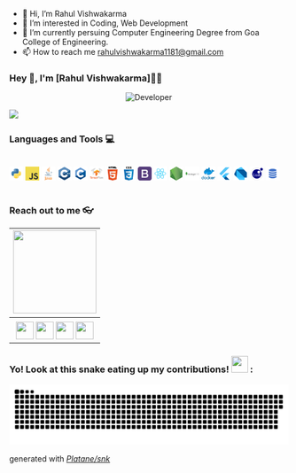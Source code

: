- 👋 Hi, I’m Rahul Vishwakarma
- 👀 I’m interested in Coding, Web Development
- 🌱 I’m currently persuing Computer Engineering Degree from Goa College of Engineering.
- 📫 How to reach me 
     rahulvishwakarma1181@gmail.com

<!---
rahulssv/rahulssv is a ✨ special ✨ repository because its `README.md` (this file) appears on your GitHub profile.
You can click the Preview link to take a look at your changes.
--->
### Hey 👋, I'm [Rahul Vishwakarma]👨‍💻

<p align="center"><img src="https://i.ibb.co/S3FwFX7/Developer.jpg" alt="Developer" border="0"></p>


<!---### About me :eyes:--->


<img width="60%" src="https://github-readme-stats.vercel.app/api?username=rahulssv&show_icons=true&theme=tokyonight" />

### Languages and Tools :computer:

<br/>
<code><img height="25" src="https://raw.githubusercontent.com/github/explore/80688e429a7d4ef2fca1e82350fe8e3517d3494d/topics/python/python.png"></code>
<code><img height="25" src="https://raw.githubusercontent.com/github/explore/80688e429a7d4ef2fca1e82350fe8e3517d3494d/topics/javascript/javascript.png"></code>
<code><img height="25" src="https://raw.githubusercontent.com/github/explore/80688e429a7d4ef2fca1e82350fe8e3517d3494d/topics/java/java.png"></code>
<code><img height="25" src="https://raw.githubusercontent.com/github/explore/5c058a388828bb5fde0bcafd4bc867b5bb3f26f3/topics/cpp/cpp.png"></code>
<code><img height="25" src="https://raw.githubusercontent.com/github/explore/80688e429a7d4ef2fca1e82350fe8e3517d3494d/topics/c/c.png"></code>
<code><img height="25" src="https://raw.githubusercontent.com/github/explore/80688e429a7d4ef2fca1e82350fe8e3517d3494d/topics/tensorflow/tensorflow.png"></code>
<code><img height="25" src="https://raw.githubusercontent.com/github/explore/80688e429a7d4ef2fca1e82350fe8e3517d3494d/topics/html/html.png"></code>
<code><img height="25" src="https://raw.githubusercontent.com/github/explore/80688e429a7d4ef2fca1e82350fe8e3517d3494d/topics/css/css.png"></code>
<code><img height="25" src="https://raw.githubusercontent.com/github/explore/80688e429a7d4ef2fca1e82350fe8e3517d3494d/topics/bootstrap/bootstrap.png"></code>
<code><img height="25" src="https://raw.githubusercontent.com/github/explore/80688e429a7d4ef2fca1e82350fe8e3517d3494d/topics/react/react.png"></code>
<code><img height="25" src="https://raw.githubusercontent.com/github/explore/80688e429a7d4ef2fca1e82350fe8e3517d3494d/topics/nodejs/nodejs.png"></code>
<code><img height="25" src="https://raw.githubusercontent.com/github/explore/80688e429a7d4ef2fca1e82350fe8e3517d3494d/topics/mongodb/mongodb.png"></code>
<code><img height="25" src="https://raw.githubusercontent.com/github/explore/80688e429a7d4ef2fca1e82350fe8e3517d3494d/topics/docker/docker.png"></code>
<code><img height="25" src="https://raw.githubusercontent.com/github/explore/80688e429a7d4ef2fca1e82350fe8e3517d3494d/topics/flutter/flutter.png"></code>
<code><img height="25" src="https://raw.githubusercontent.com/github/explore/80688e429a7d4ef2fca1e82350fe8e3517d3494d/topics/dart/dart.png"></code>
<code><img height="25" src="https://raw.githubusercontent.com/github/explore/80688e429a7d4ef2fca1e82350fe8e3517d3494d/topics/lua/lua.png"></code> 
<code><img height="25" src="https://raw.githubusercontent.com/github/explore/80688e429a7d4ef2fca1e82350fe8e3517d3494d/topics/sql/sql.png"></code><br/>
<br/>

### Reach out to me 👓

|                                                                                                                                                                                                        <img src="https://i.ibb.co/d2x8jD3/icon-programmer-14.png" width="150px" height="150px" /></a>                                                                                                                                                                                                        |
| :--------------------------------------------------------------------------------------------------------------------------------------------------------------------------------------------------------------------------------------------------------------------------------------------------------------------------------------------------------------------------------------------------------------------------------------------------------------------------------------------------------------------------------------------------------------------------: |
|                                                                                                                                                                                                                                                                                                                                                                                                                                                                                                                           |
| <a href="https://twitter.com/rahulssv_"><img src="https://i.ibb.co/kmgQVyW/twitter.png" width="32px" height="32px"></a> <a href="https://github.com/rahulssv"><img src="https://cdn.iconscout.com/icon/free/png-256/github-108-438008.png" width="32px" height="32px"></a> <a href="https://www.facebook.com/profile.php?id=100010063185148"><img src="https://i.ibb.co/zmYNW4p/facebook.png" width="32px" height="32px"></a> <a href="https://www.linkedin.com/in/rahulssv/"><img src="https://i.ibb.co/Kx2GSrT/linkedin.png" width="32px" height="32px"></a> |

### Yo! Look at this snake eating up my contributions! <img src= "https://c.tenor.com/BczFoyx41WoAAAAj/swallowed-the-mighty-ones.gif" width= "30" height= "30">  :
![github contribution grid snake animation](https://raw.githubusercontent.com/hritik5102/hritik5102/output/github-contribution-grid-snake.svg)

generated with _[Platane/snk](https://github.com/Platane/snk)_
